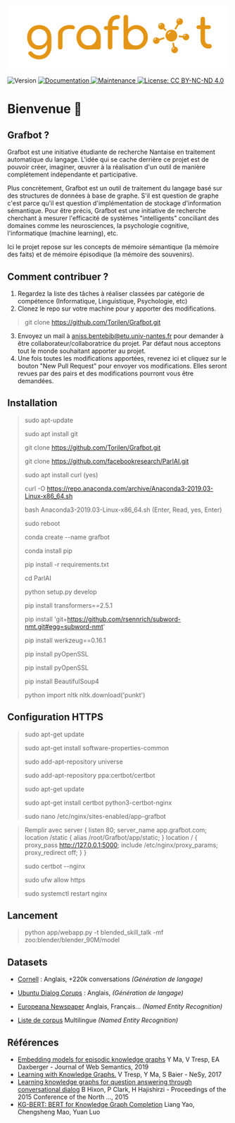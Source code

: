 ![logo-grafbot](assets/logo-grafbot.png)

<p>
  <img alt="Version" src="https://img.shields.io/badge/version-1.0.0-blue.svg?cacheSeconds=2592000" />
  <a href="https://github.com/Torilen/Grafbot#readme" target="_blank">
    <img alt="Documentation" src="https://img.shields.io/badge/documentation-yes-brightgreen.svg" />
  </a>
  <a href="https://github.com/Torilen/Grafbot/graphs/commit-activity" target="_blank">
    <img alt="Maintenance" src="https://img.shields.io/badge/Maintained%3F-yes-green.svg" />
  </a>
  <a href="https://github.com/Torilen/Grafbot/blob/master/LICENSE" target="_blank">
    <img alt="License: CC BY-NC-ND 4.0" src="https://img.shields.io/badge/License-CC%20BY--NC--ND%204.0-lightgrey.svg" />
  </a>
</p>

# Bienvenue 👋

## Grafbot ?

Grafbot est une initiative étudiante de recherche Nantaise en traitement automatique du langage. L'idée qui se cache derrière ce projet est de pouvoir créer, imaginer, œuvrer à la réalisation d'un outil de manière complétement indépendante et participative.  

Plus concrètement, Grafbot est un outil de traitement du langage basé sur des structures de données à base de graphe. S'il est question de graphe c'est parce qu'il est question d'implémentation de stockage d'information sémantique. Pour être précis, Grafbot est une initiative de recherche cherchant à mesurer l'efficacité de systèmes "intelligents" conciliant des domaines comme les neurosciences, la psychologie cognitive, l'informatique (machine learning), etc.

Ici le projet repose sur les concepts de mémoire sémantique (la mémoire des faits) et de mémoire épisodique (la mémoire des souvenirs). 

## Comment contribuer ?

1) Regardez la liste des tâches à réaliser classées par catégorie de compétence (Informatique, Linguistique, Psychologie, etc)
2) Clonez le repo sur votre machine pour y apporter des modifications.

> git clone https://github.com/Torilen/Grafbot.git

3) Envoyez un mail à aniss.bentebib@etu.univ-nantes.fr pour demander à être collaborateur/collaboratrice du projet. Par défaut nous acceptons tout le monde souhaitant apporter au projet.
4) Une fois toutes les modifications apportées, revenez ici et cliquez sur le bouton "New Pull Request" pour envoyer vos modifications. Elles seront revues par des pairs et des modifications pourront vous être demandées.

## Installation
> sudo apt-update
>
> sudo apt install git
>
> git clone https://github.com/Torilen/Grafbot.git
>
> git clone https://github.com/facebookresearch/ParlAI.git
>
> sudo apt install curl (yes)
>
> curl -O https://repo.anaconda.com/archive/Anaconda3-2019.03-Linux-x86_64.sh
>
> bash Anaconda3-2019.03-Linux-x86_64.sh (Enter, Read, yes, Enter)
>
> sudo reboot
>
> conda create --name grafbot
>
> conda install pip
>
> pip install -r requirements.txt
>
> cd ParlAI
>
> python setup.py develop
>
> pip install transformers==2.5.1
>
> pip install 'git+https://github.com/rsennrich/subword-nmt.git#egg=subword-nmt'
>
> pip install werkzeug==0.16.1
>
> pip install pyOpenSSL
>
> pip install pyOpenSSL
>
> pip install BeautifulSoup4
>
> python
> import nltk
> nltk.download('punkt')


## Configuration HTTPS
> sudo apt-get update
>
> sudo apt-get install software-properties-common
>
> sudo add-apt-repository universe
>
> sudo add-apt-repository ppa:certbot/certbot
>
> sudo apt-get update 
>
> sudo apt-get install certbot python3-certbot-nginx
>
> sudo nano /etc/nginx/sites-enabled/app-grafbot

>Remplir avec
> server {
>   listen 80;
>   server_name app.grafbot.com;
>   location /static {
>       alias /root/Grafbot/app/static;
>   }
>   location / {
>       proxy_pass http://127.0.0.1:5000;
>       include /etc/nginx/proxy_params;
>       proxy_redirect off;
>   }  }
>
> sudo certbot --nginx
>
> sudo ufw allow https
>
> sudo systemctl restart nginx
## Lancement

>
> python app/webapp.py -t blended_skill_talk -mf zoo:blender/blender_90M/model
>
## Datasets
* [Cornell](https://www.cs.cornell.edu/~cristian/Cornell_Movie-Dialogs_Corpus.html) : Anglais, +220k conversations _(Génération de langage)_
* [Ubuntu Dialog Corups](https://github.com/rkadlec/ubuntu-ranking-dataset-creator) : Anglais, _(Génération de langage)_

* [Europeana Newspaper](https://github.com/EuropeanaNewspapers/ner-corpora) Anglais, Français... _(Named Entity Recognition)_
* [Liste de corpus](https://github.com/juand-r/entity-recognition-datasets) Multilingue _(Named Entity Recognition)_

## Références
* [Embedding models for episodic knowledge graphs](https://scholar.google.com/scholar_url?url=https://www.sciencedirect.com/science/article/pii/S1570826818300702&hl=fr&sa=T&oi=gsb&ct=res&cd=0&d=5238262037328151074&ei=35ylXuaYBNqIy9YP85eIwAc&scisig=AAGBfm2S2N0AQmRqbobunMAeoxWJA9VR4w) Y Ma, V Tresp, EA Daxberger - Journal of Web Semantics, 2019
* [Learning with Knowledge Graphs.](https://scholar.google.com/scholar_url?url=https://pdfs.semanticscholar.org/f390/56d8cd88d5114273f568a130b6b120b53d06.pdf&hl=fr&sa=T&oi=gsb-ggp&ct=res&cd=0&d=11993380627212960441&ei=Np2lXovKL5XGmAGEgb7YBw&scisig=AAGBfm0wy4yiGonYuUusi3uu-rU-HZNO1A) V Tresp, Y Ma, S Baier - NeSy, 2017
* [Learning knowledge graphs for question answering through conversational dialog](https://scholar.google.com/scholar_url?url=https://www.aclweb.org/anthology/N15-1086.pdf&hl=fr&sa=T&oi=gsb-ggp&ct=res&cd=0&d=15362143584041873561&ei=5pOmXrzMOoGzmAGyv6DwCw&scisig=AAGBfm17I3U4AWHpZw68Dz4iumMY-B3iQA) B Hixon, P Clark, H Hajishirzi - Proceedings of the 2015 Conference of the North …, 2015
* [KG-BERT: BERT for Knowledge Graph Completion](https://arxiv.org/pdf/1909.03193.pdf) Liang Yao, Chengsheng Mao, Yuan Luo

